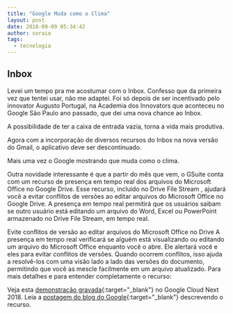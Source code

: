 ```yaml
---
title: "Google Muda como o Clima"
layout: post
date: 2018-09-09 05:34:42
author: soraia
tags: 
  - tecnologia
---
```


## Inbox

Levei um tempo pra me acostumar com o Inbox. Confesso que da primeira vez que tentei usar, não me adaptei. Foi só depois de ser incentivado pelo innovator Augusto Portugal, na Academia dos Innovators que aconteceu no Google São Paulo ano passado, que dei uma nova chance ao Inbox. 

A possibilidade de ter a caixa de entrada vazia, torna a vida mais produtiva. 

Agora com a incorporação de diversos recursos do Inbox na nova versão do Gmail, o aplicativo deve ser descontinuado.

Mais uma vez o Google mostrando que muda como o clima.

Outra novidade interessante é que a partir do mês que vem, o GSuite conta com um recurso de presença em tempo real dos arquivos do Microsoft Office no Google Drive. Esse recurso, incluído no Drive File Stream , ajudará você a evitar conflitos de versões ao editar arquivos do Microsoft Office no Google Drive. A presença em tempo real permitirá que os usuários saibam se outro usuário está editando um arquivo do Word, Excel ou PowerPoint armazenado no Drive File Stream, em tempo real. 

Evite conflitos de versão ao editar arquivos do Microsoft Office no Drive
A presença em tempo real verificará se alguém está visualizando ou editando um arquivo do Microsoft Office enquanto você o abre. Ele alertará você e eles para evitar conflitos de versões. Quando ocorrem conflitos, isso ajuda a resolvê-los com uma visão lado a lado das versões do documento, permitindo que você as mescle facilmente em um arquivo atualizado. Para mais detalhes e para entender completamente o recurso:

Veja esta [demonstração gravada](https://youtu.be/l3eKz5cpND0?t=32m43s){:target="_blank"} no Google Cloud Next 2018.
Leia a [postagem do blog do Google](https://gsuiteupdates.googleblog.com/2018/07/avoid-microsoft-version-conflicts-with-google-drive.html){:target="_blank"} descrevendo o recurso.
